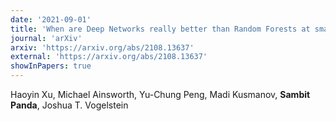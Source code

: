 ```yaml
---
date: '2021-09-01'
title: 'When are Deep Networks really better than Random Forests at small sample sizes?'
journal: 'arXiv'
arxiv: 'https://arxiv.org/abs/2108.13637'
external: 'https://arxiv.org/abs/2108.13637'
showInPapers: true
---
```


Haoyin Xu, Michael Ainsworth, Yu-Chung Peng, Madi Kusmanov, **Sambit Panda**, Joshua T. Vogelstein
